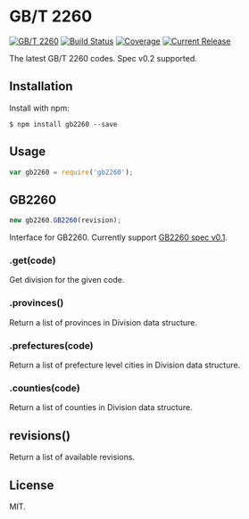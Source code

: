 # GB/T 2260

[![GB/T 2260](http://img.shields.io/badge/GB%2FT-2260-blue.svg?style=flat)](https://github.com/cn/GB2260)
[![Build Status](https://img.shields.io/travis/cn/GB2260.js.svg?style=flat)](https://travis-ci.org/cn/GB2260.js)
[![Coverage](https://img.shields.io/coveralls/cn/GB2260.js.svg?style=flat)](https://coveralls.io/r/cn/GB2260.js)
[![Current Release](https://img.shields.io/npm/v/gb2260.svg?style=flat)](https://npmjs.org/package/gb2260)

The latest GB/T 2260 codes. Spec v0.2 supported.

## Installation

Install with npm:

    $ npm install gb2260 --save

## Usage

```js
var gb2260 = require('gb2260');
```

## GB2260

```js
new gb2260.GB2260(revision);
```

Interface for GB2260. Currently support [GB2260 spec v0.1](https://github.com/cn/GB2260/blob/v0.1/spec.md).

### .get(code)

Get division for the given code.

### .provinces()

Return a list of provinces in Division data structure.

### .prefectures(code)

Return a list of prefecture level cities in Division data structure.

### .counties(code)

Return a list of counties in Division data structure.

## revisions()

Return a list of available revisions.

## License

MIT.
